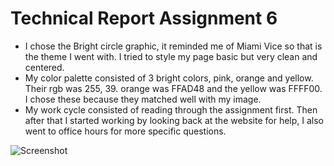 # Technical Report Assignment 6

* I chose the Bright circle graphic, it reminded me of Miami Vice so that is the theme I went with. I tried to style my page basic but very clean and centered.
* My color palette consisted of 3 bright colors, pink, orange and yellow. Their rgb was 255, 39. orange was FFAD48 and the yellow was FFFF00. I chose these because they matched well with my image.
* My work cycle consisted of reading through the assignment first. Then after that I started working by looking back at the website for help, I also went to office hours for more specific questions.

![Screenshot](./images/screenshotcopy.png)
